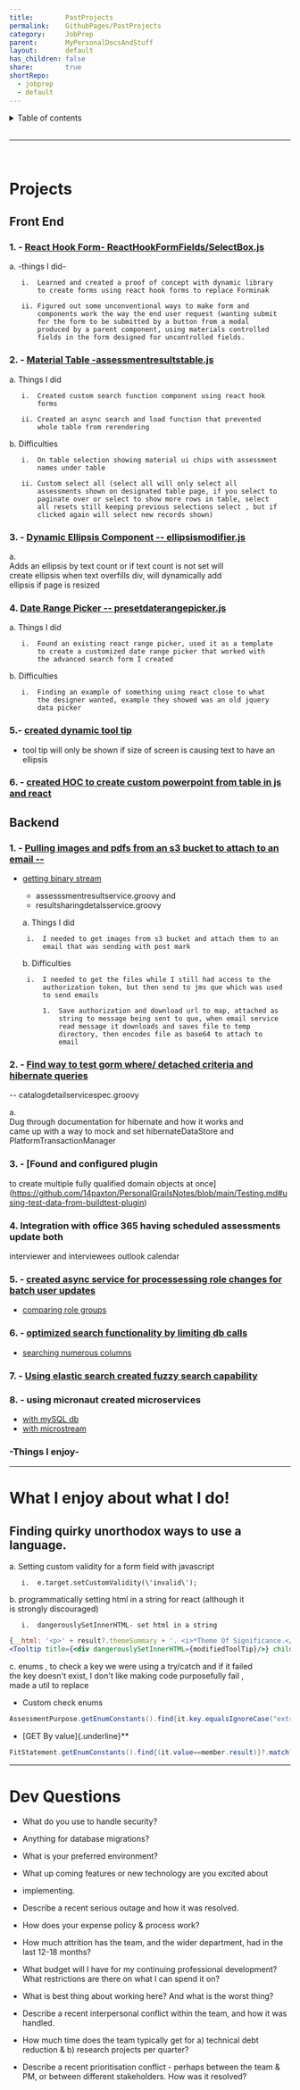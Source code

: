 ```yaml
---  
title:        PastProjects  
permalink:    GithubPages/PastProjects  
category:     JobPrep  
parent:       MyPersonalDocsAndStuff  
layout:       default  
has_children: false  
share:        true  
shortRepo:  
  - jobprep  
  - default  
---  
```

  
<details markdown="block">          
<summary>          
Table of contents          
</summary>          
{: .text-delta }          
1. TOC          
{:toc}          
</details>          
  
<br/>          
  
***          
  
<br/>          
  
# Projects  
  
## Front End  
  
### 1. - [React Hook Form- ReactHookFormFields/SelectBox.js](https://github.com/14paxton/ReactHookFormDynamicComponents)  
  
a. -things I did-  
  
       i.  Learned and created a proof of concept with dynamic library        
           to create forms using react hook forms to replace Forminak        
        
       ii. Figured out some unconventional ways to make form and        
           components work the way the end user request (wanting submit        
           for the form to be submitted by a button from a modal        
           produced by a parent component, using materials controlled        
           fields in the form designed for uncontrolled fields.        
  
### 2. - [Material Table -assessmentresultstable.js](https://github.com/14paxton/TableWithAsyncCall)  
  
a. Things I did  
  
       i.  Created custom search function component using react hook        
           forms        
        
       ii. Created an async search and load function that prevented        
           whole table from rerendering        
  
b. Difficulties  
  
       i.  On table selection showing material ui chips with assessment        
           names under table        
        
       ii. Custom select all (select all will only select all        
           assessments shown on designated table page, if you select to        
           paginate over or select to show more rows in table, select        
           all resets still keeping previous selections select , but if        
           clicked again will select new records shown)        
  
### 3. - [Dynamic Ellipsis Component -- ellipsismodifier.js](https://github.com/14paxton/DynamicEllipsis)  
  
a.    
Adds an ellipsis by text count or if text count is not set will        
create ellipsis when text overfills div, will dynamically add        
ellipsis if page is resized  
  
### 4. [Date Range Picker -- presetdaterangepicker.js](https://github.com/14paxton/DateRangePicker)  
  
a. Things I did  
  
       i.  Found an existing react range picker, used it as a template        
           to create a customized date range picker that worked with        
           the advanced search form I created        
  
b. Difficulties  
  
       i.  Finding an example of something using react close to what        
           the designer wanted, example they showed was an old jquery        
           data picker        
  
### 5.- [ created dynamic tool tip ](https://gist.github.com/14paxton/9c745874ec384add89c1908c73832594)  
  
- tool tip will only be shown if size of screen is causing text to have an ellipsis  
  
### 6. - [created HOC to create custom powerpoint from table in js and react](https://github.com/14paxton/TableToPowerPoint)  
  
## Backend  
  
### 1. - [Pulling images and pdfs from an s3 bucket to attach to an email --](https://gist.github.com/14paxton/1fa8f703b708b9488408c9217a83b3a9)  
  
- [getting binary stream](https://gist.github.com/14paxton/58da1e0c108fa527c5ec1a770eefa683)  
    - assesssmentresultservice.groovy and  
    - resultsharingdetalsservice.groovy  
  
  a. Things I did  
  
       i.  I needed to get images from s3 bucket and attach them to an        
           email that was sending with post mark        
  
  b. Difficulties  
  
       i.  I needed to get the files while I still had access to the        
           authorization token, but then send to jms que which was used        
           to send emails        
  
           1.  Save authorization and download url to map, attached as        
               string to message being sent to que, when email service        
               read message it downloads and saves file to temp        
               directory, then encodes file as base64 to attach to        
               email        
  
### 2. - [Find way to test gorm where/ detached criteria and hibernate queries](https://github.com/14paxton/PersonalGrailsNotes/blob/main/Testing.md#mocking-hibernate-used-to-test-methods-using-where-queriers--detached-criteria--criteria-builder)  
  
-- catalogdetailservicespec.groovy  
  
a.    
Dug through documentation for hibernate and how it works and        
came up with a way to mock and set hibernateDataStore and        
PlatformTransactionManager  
  
### 3. - [Found and configured plugin  
  
to create multiple fully qualified domain objects at once](https://github.com/14paxton/PersonalGrailsNotes/blob/main/Testing.md#using-test-data-from-buildtest-plugin)  
  
### 4. Integration with office 365 having scheduled assessments update both  
  
interviewer and interviewees outlook calendar  
  
### 5. - [created async service for processessing role changes for batch user updates](https://gist.github.com/14paxton/ef4f6e91fa7fa44015c41f26a1caf3ae)  
  
- [comparing role groups](https://gist.github.com/14paxton/b7ff93091f4db71beffb0a37140fa0f2)  
  
### 6. - [optimized search functionality by limiting db calls](https://gist.github.com/14paxton/b5a8d600dc4066010b4067bd8968f613)  
  
- [searching numerous columns](https://gist.github.com/14paxton/e72c14086f5d9a6a0c58dc8463b93561)  
  
### 7. - [Using elastic search created fuzzy search capability](https://github.com/14paxton/PersonalGrailsNotes/blob/main/ElasticSearch.md)  
  
### 8. - using micronaut created microservices  
  
- [with mySQL db](https://github.com/14paxton/micronaut_mysql_hibernate)  
- [with microstream](https://github.com/14paxton/micronaut_microstream)  
  
### -Things I enjoy-  
  
        
---      
  
# What I enjoy about what I do!  
  
## Finding quirky unorthodox ways to use a language.  
  
a. Setting custom validity for a form field with javascript  
  
       i.  e.target.setCustomValidity(\'invalid\');        
  
b. programmatically setting html in a string for react (although it        
is strongly discouraged)  
  
       i.  dangerouslySetInnerHTML- set html in a string        
  
```jsx        
{__html: '<p>' + result?.themeSummary + '. <i>*Theme Of Significance.</i></p>'}  
<Tooltip title={<div dangerouslySetInnerHTML={modifiedToolTip}/>} childrenDisplayStyle="inline">        
```        
  
c. enums , to check a key we were using a try/catch and if it failed        
the key doesn't exist, I don't like making code purposefully fail ,        
made a util to replace  
  
- Custom check enums  
  
```java        
AssessmentPurpose.getEnumConstants().find{it.key.equalsIgnoreCase("extrn")}?.value        
```        
  
- [GET By value]{.underline}**  
  
```java        
FitStatement.getEnumConstants().find{(it.value==member.result)}?.match?:member.result        
```        
  
        
---      
  
# Dev Questions  
  
- What do you use to handle security?  
  
- Anything for database migrations?  
  
- What is your preferred environment?  
  
- What up coming features or new technology are you excited about  
  
- implementing.  
  
- Describe a recent serious outage and how it was resolved.  
  
- How does your expense policy & process work?  
  
- How much attrition has the team, and the wider department, had in the last 12-18 months?  
  
- What budget will I have for my continuing professional development? What restrictions are there on what I can spend it on?  
  
- What is best thing about working here? And what is the worst thing?  
  
- Describe a recent interpersonal conflict within the team, and how it was handled.  
  
- How much time does the team typically get for a) technical debt reduction & b) research projects per quarter?  
  
- Describe a recent prioritisation conflict - perhaps between the team & PM, or between different stakeholders. How was it resolved?    